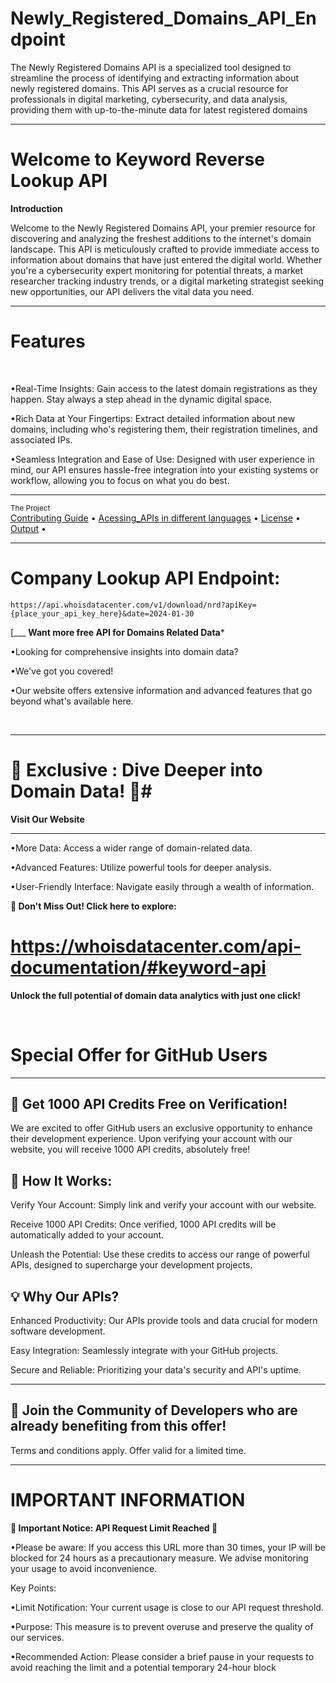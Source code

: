 # Newly_Registered_Domains_API_Endpoint
The Newly Registered Domains API is a specialized tool designed to streamline the process of identifying and extracting information about newly registered domains. This API serves as a crucial resource for professionals in digital marketing, cybersecurity, and data analysis, providing them with up-to-the-minute data for latest registered domains

___
# Welcome to Keyword Reverse Lookup API
**Introduction**
 <br />

Welcome to the Newly Registered Domains API, your premier resource for discovering and analyzing the freshest additions to the internet's domain landscape. This API is meticulously crafted to provide immediate access to information about domains that have just entered the digital world. Whether you're a cybersecurity expert monitoring for potential threats, a market researcher tracking industry trends, or a digital marketing strategist seeking new opportunities, our API delivers the vital data you need.


___

# Features
<br />

 •Real-Time Insights: Gain access to the latest domain registrations as they happen. Stay always a step ahead in the dynamic digital space.
 <br />
 
 •Rich Data at Your Fingertips: Extract detailed information about new domains, including who's registering them, their registration timelines, and associated IPs.
 <br />
 
 •Seamless Integration and Ease of Use: Designed with user experience in mind, our API ensures hassle-free integration into your existing systems or workflow, allowing you to focus on what you do best.
  <br />


   ___
 <div >
    <sub>The Project</sub>
    <br />
    <a href="Contributing Guide/Contributing Guide.md">Contributing Guide</a> •
    <a href="Acessing_APIs">Acessing_APIs in different languages</a> •
    <a href="License/License.md">License</a> •
    <a href="Output/Output.md">Output</a> •
    <br />

___

# Company Lookup API Endpoint:
```
https://api.whoisdatacenter.com/v1/download/nrd?apiKey={place_your_api_key_here}&date=2024-01-30
```
[___
**Want more free API for Domains Related Data***
<br/>

•Looking for comprehensive insights into domain data? 
<br/>

•We've got you covered! 
<br/>

•Our website offers extensive information and advanced features that go beyond what's available here.


<br/>


___

# 🌟 Exclusive : Dive Deeper into Domain Data! 🌟# 

**Visit Our Website**

___
•More Data: Access a wider range of domain-related data.
<br/>

•Advanced Features: Utilize powerful tools for deeper analysis.
<br/>

•User-Friendly Interface: Navigate easily through a wealth of information.
<br/>

 **🔗 Don't Miss Out! Click here to explore:** 
 # https://whoisdatacenter.com/api-documentation/#keyword-api

**Unlock the full potential of domain data analytics with just one click!**


<br/>






# Special Offer for GitHub Users
---

**🚀 Get 1000 API Credits Free on Verification!**
---
We are excited to offer GitHub users an exclusive opportunity to enhance their development experience. Upon verifying your account with our website, you will receive 1000 API credits, absolutely free!

**🔑 How It Works:**
---
Verify Your Account: Simply link and verify your account with our website.
<br/>

Receive 1000 API Credits: Once verified, 1000 API credits will be automatically added to your account.
<br/>

Unleash the Potential: Use these credits to access our range of powerful APIs, designed to supercharge your development projects.
<br/>

**💡 Why Our APIs?**
---
Enhanced Productivity: Our APIs provide tools and data crucial for modern software development.
<br/>

Easy Integration: Seamlessly integrate with your GitHub projects.
<br/>

Secure and Reliable: Prioritizing your data's security and API's uptime.
<br/>

___


**🌟 Join the Community of Developers who are already benefiting from this offer!**
---

Terms and conditions apply. Offer valid for a limited time.





___

# IMPORTANT INFORMATION


**🚨 Important Notice: API Request Limit Reached 🚨**

•Please be aware: If you access this URL more than 30 times, your IP will be blocked for 24 hours as a precautionary measure. We advise monitoring your usage to avoid inconvenience.

Key Points:

•Limit Notification: Your current usage is close to our API request threshold.
<br/>

•Purpose: This measure is to prevent overuse and preserve the quality of our services.
<br/>

•Recommended Action: Please consider a brief pause in your requests to avoid reaching the limit and a potential temporary 24-hour block
